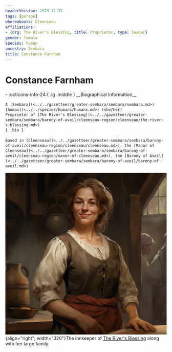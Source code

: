 ```yaml
---
headerVersion: 2023.11.25
tags: [person]
whereabouts: Cleenseau
affiliations:
- {org: The River's Blessing, title: Proprietor, type: leader}
gender: female
species: human
ancestry: Sembara
title: Constance Farnham
---
```

# Constance Farnham
<div class="grid cards ext-narrow-margin ext-one-column" markdown>
- :octicons-info-24:{ .lg .middle } __Biographical Information__

    A [Sembara](<../../gazetteer/greater-sembara/sembara/sembara.md>) [human](<../../species/humans/humans.md>) (she/her)  
    Proprietor of [The River's Blessing](<../../gazetteer/greater-sembara/sembara/barony-of-aveil/cleenseau-region/cleenseau/the-river-s-blessing.md>)  
    { .bio }

    Based in [Cleenseau](<../../gazetteer/greater-sembara/sembara/barony-of-aveil/cleenseau-region/cleenseau/cleenseau.md>), the [Manor of Cleenseau](<../../gazetteer/greater-sembara/sembara/barony-of-aveil/cleenseau-region/manor-of-cleenseau.md>), the [Barony of Aveil](<../../gazetteer/greater-sembara/sembara/barony-of-aveil/barony-of-aveil.md>)
</div>


![Constance Farnham](../../assets/constance-farnham.png){align="right"; width="320"}The innkeeper of [The River's Blessing](<../../gazetteer/greater-sembara/sembara/barony-of-aveil/cleenseau-region/cleenseau/the-river-s-blessing.md>) along with her large family.